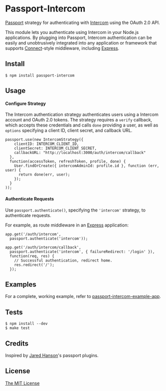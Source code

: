 # Passport-Intercom

[Passport](https://github.com/jaredhanson/passport) strategy for authenticating
with [Intercom](http://intercom.com/) using the OAuth 2.0 API.

This module lets you authenticate using Intercom in your Node.js applications.
By plugging into Passport, Intercom authentication can be easily and
unobtrusively integrated into any application or framework that supports
[Connect](http://www.senchalabs.org/connect/)-style middleware, including
[Express](http://expressjs.com/).

## Install

    $ npm install passport-intercom

## Usage

#### Configure Strategy

The Intercom authentication strategy authenticates users using a Intercom
account and OAuth 2.0 tokens.  The strategy requires a `verify` callback, which
accepts these credentials and calls `done` providing a user, as well as
`options` specifying a client ID, client secret, and callback URL.

    passport.use(new IntercomStrategy({
        clientID: INTERCOM_CLIENT_ID,
        clientSecret: INTERCOM_CLIENT_SECRET,
        callbackURL: "http://localhost:3000/auth/intercom/callback"
      },
      function(accessToken, refreshToken, profile, done) {
        User.findOrCreate({ intercomAdminId: profile.id }, function (err, user) {
          return done(err, user);
        });
      }
    ));

#### Authenticate Requests

Use `passport.authenticate()`, specifying the `'intercom'` strategy, to
authenticate requests.

For example, as route middleware in an [Express](http://expressjs.com/)
application:

    app.get('/auth/intercom',
      passport.authenticate('intercom'));

    app.get('/auth/intercom/callback',
      passport.authenticate('intercom', { failureRedirect: '/login' }),
      function(req, res) {
        // Successful authentication, redirect home.
        res.redirect('/');
      });

## Examples

For a complete, working example, refer to [passport-intercom-example-app](https://github.com/intercom/passport-intercom-example-app).

## Tests

    $ npm install --dev
    $ make test

## Credits

Inspired by [Jared Hanson](http://github.com/jaredhanson)'s passport plugins.

## License

[The MIT License](http://opensource.org/licenses/MIT)
